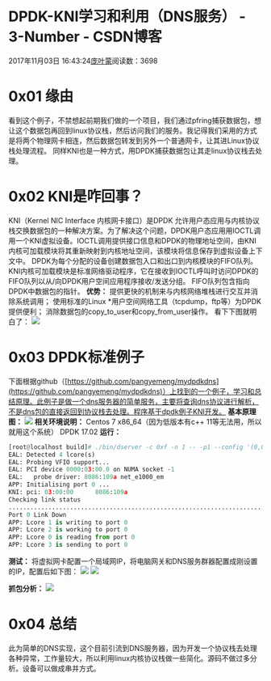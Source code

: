 
# DPDK-KNI学习和利用（DNS服务） - 3-Number - CSDN博客


2017年11月03日 16:43:24[庞叶蒙](https://me.csdn.net/pangyemeng)阅读数：3698


# 0x01 缘由
看到这个例子，不禁想起前期我们做的一个项目，我们通过pfring捕获数据包，想让这个数据包再回到linux协议栈，然后访问我们的服务。我记得我们采用的方式是将两个物理网卡相连，然后数据包转发到另外一个普通网卡，让其进Linux协议栈处理流程。
同样KNI也是一种方式，用DPDK捕获数据包让其走linux协议栈去处理。
# 0x02 KNI是咋回事？
KNI（Kernel NIC Interface 内核网卡接口）是DPDK 允许用户态应用与内核协议栈交换数据包的一种解决方案。为了解决这个问题，DPDK用户态应用用IOCTL调用一个KNI虚拟设备。IOCTL调用提供接口信息和DPDK的物理地址空间，由KNI内核可加载模块将其重新映射到内核地址空间，该模块将信息保存到虚拟设备上下文中。 DPDK为每个分配的设备创建数据包入口和出口到内核模块的FIFO队列。KNI内核可加载模块是标准网络驱动程序，它在接收到IOCTL呼叫时访问DPDK的FIFO队列以从/向DPDK用户空间应用程序接收/发送分组。
 FIFO队列包含指向DPDK中数据包的指针。
**优势：**
提供更快的机制来与内核网络堆栈进行交互并消除系统调用；
使用标准的Linux *用户空间网络工具（tcpdump，ftp等）为DPDK提供便利；
消除数据包的copy_to_user和copy_from_user操作。
看下下图就明白了：
![](https://img-blog.csdn.net/20171103163926940?watermark/2/text/aHR0cDovL2Jsb2cuY3Nkbi5uZXQvcGFuZ3llbWVuZw==/font/5a6L5L2T/fontsize/400/fill/I0JBQkFCMA==/dissolve/70/gravity/Center)
# 0x03 DPDK标准例子
下面根据github（[https://github.com/pangyemeng/mydpdkdns](https://github.com/pangyemeng/mydpdkdns)）上找到的一个例子，学习和总结原理。此例子是做一个dns服务器的简单服务，主要将查询dns协议进行解析，不是dns包的直接返回到协议栈去处理。程序基于dpdk例子KNI开发。
**基本原理图：**
![](https://img-blog.csdn.net/20171103163943120?watermark/2/text/aHR0cDovL2Jsb2cuY3Nkbi5uZXQvcGFuZ3llbWVuZw==/font/5a6L5L2T/fontsize/400/fill/I0JBQkFCMA==/dissolve/70/gravity/Center)
**相关环境说明：**
Centos 7 x86_64（因为低版本有c++ 11等无法用，所以就用这个系统）
DPDK 17.02
**运行：**
```python
[root@localhost build]# ./bin/dserver -c 0xf -n 1 -- -p1 --config '(0,0,1,2,3)'
EAL: Detected 4 lcore(s)
EAL: Probing VFIO support...
EAL: PCI device 0000:03:00.0 on NUMA socket -1
EAL:   probe driver: 8086:109a net_e1000_em
APP: Initialising port 0 ...
KNI: pci: 03:00:00      8086:109a
Checking link status
..........................................................................................done
Port 0 Link Down
APP: Lcore 1 is writing to port 0
APP: Lcore 2 is working to port 0
APP: Lcore 0 is reading from port 0
APP: Lcore 3 is sending to port 0
```
**测试：**
将虚拟网卡配置一个局域网IP，将电脑网关和DNS服务群器配置成刚设置的IP，配置后如下图：
![](https://img-blog.csdn.net/20171103164017874?watermark/2/text/aHR0cDovL2Jsb2cuY3Nkbi5uZXQvcGFuZ3llbWVuZw==/font/5a6L5L2T/fontsize/400/fill/I0JBQkFCMA==/dissolve/70/gravity/Center)
![](https://img-blog.csdn.net/20171103164035693?watermark/2/text/aHR0cDovL2Jsb2cuY3Nkbi5uZXQvcGFuZ3llbWVuZw==/font/5a6L5L2T/fontsize/400/fill/I0JBQkFCMA==/dissolve/70/gravity/Center)

**抓包分析：**
![](https://img-blog.csdn.net/20171103164103047?watermark/2/text/aHR0cDovL2Jsb2cuY3Nkbi5uZXQvcGFuZ3llbWVuZw==/font/5a6L5L2T/fontsize/400/fill/I0JBQkFCMA==/dissolve/70/gravity/Center)
# 0x04 总结
此为简单的DNS实现，这个目前引流到DNS服务器，因为开发一个协议栈去处理各种异常，工作量较大，所以利用linux内核协议栈做一些简化。源码不做过多分析。设备可以做成串并方式。


